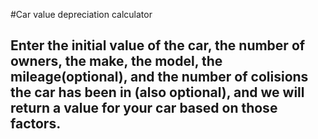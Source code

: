 #Car value depreciation calculator
## Enter the initial value of the car, the number of owners, the make, the model, the mileage(optional), and the number of colisions the car has been in (also optional), and we will return a value for your car based on those factors.
